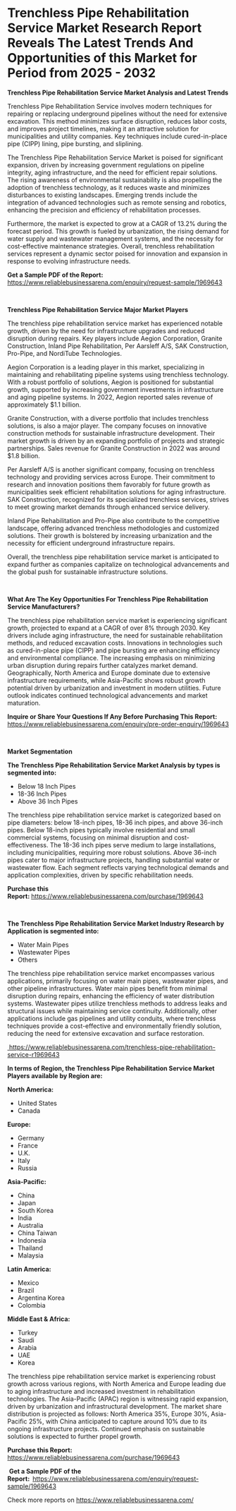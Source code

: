 <p><h1>Trenchless Pipe Rehabilitation Service Market Research Report Reveals The Latest Trends And Opportunities of this Market for Period from 2025 - 2032</h1></p><p><strong>Trenchless Pipe Rehabilitation Service Market Analysis and Latest Trends</strong></p>
<p><p>Trenchless Pipe Rehabilitation Service involves modern techniques for repairing or replacing underground pipelines without the need for extensive excavation. This method minimizes surface disruption, reduces labor costs, and improves project timelines, making it an attractive solution for municipalities and utility companies. Key techniques include cured-in-place pipe (CIPP) lining, pipe bursting, and sliplining.</p><p>The Trenchless Pipe Rehabilitation Service Market is poised for significant expansion, driven by increasing government regulations on pipeline integrity, aging infrastructure, and the need for efficient repair solutions. The rising awareness of environmental sustainability is also propelling the adoption of trenchless technology, as it reduces waste and minimizes disturbances to existing landscapes. Emerging trends include the integration of advanced technologies such as remote sensing and robotics, enhancing the precision and efficiency of rehabilitation processes.</p><p>Furthermore, the market is expected to grow at a CAGR of 13.2% during the forecast period. This growth is fueled by urbanization, the rising demand for water supply and wastewater management systems, and the necessity for cost-effective maintenance strategies. Overall, trenchless rehabilitation services represent a dynamic sector poised for innovation and expansion in response to evolving infrastructure needs.</p></p>
<p><strong>Get a Sample PDF of the Report:&nbsp;</strong> <a href="https://www.reliablebusinessarena.com/enquiry/request-sample/1969643?utm_campaign=2819&utm_medium=2&utm_source=Github&utm_content=ia&utm_term=11032025&utm_id=trenchless-pipe-rehabilitation-service">https://www.reliablebusinessarena.com/enquiry/request-sample/1969643</a></p>
<p>&nbsp;</p>
<p><strong>Trenchless Pipe Rehabilitation Service Major Market Players</strong></p>
<p><p>The trenchless pipe rehabilitation service market has experienced notable growth, driven by the need for infrastructure upgrades and reduced disruption during repairs. Key players include Aegion Corporation, Granite Construction, Inland Pipe Rehabilitation, Per Aarsleff A/S, SAK Construction, Pro-Pipe, and NordiTube Technologies.</p><p>Aegion Corporation is a leading player in this market, specializing in maintaining and rehabilitating pipeline systems using trenchless technology. With a robust portfolio of solutions, Aegion is positioned for substantial growth, supported by increasing government investments in infrastructure and aging pipeline systems. In 2022, Aegion reported sales revenue of approximately $1.1 billion.</p><p>Granite Construction, with a diverse portfolio that includes trenchless solutions, is also a major player. The company focuses on innovative construction methods for sustainable infrastructure development. Their market growth is driven by an expanding portfolio of projects and strategic partnerships. Sales revenue for Granite Construction in 2022 was around $1.8 billion.</p><p>Per Aarsleff A/S is another significant company, focusing on trenchless technology and providing services across Europe. Their commitment to research and innovation positions them favorably for future growth as municipalities seek efficient rehabilitation solutions for aging infrastructure. SAK Construction, recognized for its specialized trenchless services, strives to meet growing market demands through enhanced service delivery.</p><p>Inland Pipe Rehabilitation and Pro-Pipe also contribute to the competitive landscape, offering advanced trenchless methodologies and customized solutions. Their growth is bolstered by increasing urbanization and the necessity for efficient underground infrastructure repairs.</p><p>Overall, the trenchless pipe rehabilitation service market is anticipated to expand further as companies capitalize on technological advancements and the global push for sustainable infrastructure solutions.</p></p>
<p>&nbsp;</p>
<p><strong>What Are The Key Opportunities For Trenchless Pipe Rehabilitation Service Manufacturers?</strong></p>
<p><p>The trenchless pipe rehabilitation service market is experiencing significant growth, projected to expand at a CAGR of over 8% through 2030. Key drivers include aging infrastructure, the need for sustainable rehabilitation methods, and reduced excavation costs. Innovations in technologies such as cured-in-place pipe (CIPP) and pipe bursting are enhancing efficiency and environmental compliance. The increasing emphasis on minimizing urban disruption during repairs further catalyzes market demand. Geographically, North America and Europe dominate due to extensive infrastructure requirements, while Asia-Pacific shows robust growth potential driven by urbanization and investment in modern utilities. Future outlook indicates continued technological advancements and market maturation.</p></p>
<p><strong>Inquire or Share Your Questions If Any Before Purchasing This Report:</strong> <a href="https://www.reliablebusinessarena.com/enquiry/pre-order-enquiry/1969643?utm_campaign=2819&utm_medium=2&utm_source=Github&utm_content=ia&utm_term=11032025&utm_id=trenchless-pipe-rehabilitation-service">https://www.reliablebusinessarena.com/enquiry/pre-order-enquiry/1969643</a></p>
<p>&nbsp;</p>
<p><strong>Market Segmentation</strong></p>
<p><strong>The Trenchless Pipe Rehabilitation Service Market Analysis by types is segmented into:</strong></p>
<p><ul><li>Below 18 Inch Pipes</li><li>18-36 Inch Pipes</li><li>Above 36 Inch Pipes</li></ul></p>
<p><p>The trenchless pipe rehabilitation service market is categorized based on pipe diameters: below 18-inch pipes, 18-36 inch pipes, and above 36-inch pipes. Below 18-inch pipes typically involve residential and small commercial systems, focusing on minimal disruption and cost-effectiveness. The 18-36 inch pipes serve medium to large installations, including municipalities, requiring more robust solutions. Above 36-inch pipes cater to major infrastructure projects, handling substantial water or wastewater flow. Each segment reflects varying technological demands and application complexities, driven by specific rehabilitation needs.</p></p>
<p><strong>Purchase this Report:&nbsp;</strong><a href="https://www.reliablebusinessarena.com/purchase/1969643?utm_campaign=2819&utm_medium=2&utm_source=Github&utm_content=ia&utm_term=11032025&utm_id=trenchless-pipe-rehabilitation-service">https://www.reliablebusinessarena.com/purchase/1969643</a></p>
<p>&nbsp;</p>
<p><strong>The Trenchless Pipe Rehabilitation Service Market Industry Research by Application is segmented into:</strong></p>
<p><ul><li>Water Main Pipes</li><li>Wastewater Pipes</li><li>Others</li></ul></p>
<p><p>The trenchless pipe rehabilitation service market encompasses various applications, primarily focusing on water main pipes, wastewater pipes, and other pipeline infrastructures. Water main pipes benefit from minimal disruption during repairs, enhancing the efficiency of water distribution systems. Wastewater pipes utilize trenchless methods to address leaks and structural issues while maintaining service continuity. Additionally, other applications include gas pipelines and utility conduits, where trenchless techniques provide a cost-effective and environmentally friendly solution, reducing the need for extensive excavation and surface restoration.</p></p>
<p><a href="https://www.reliablebusinessarena.com/trenchless-pipe-rehabilitation-service-r1969643?utm_campaign=2819&utm_medium=2&utm_source=Github&utm_content=ia&utm_term=11032025&utm_id=trenchless-pipe-rehabilitation-service">&nbsp;https://www.reliablebusinessarena.com/trenchless-pipe-rehabilitation-service-r1969643</a></p>
<p><strong>In terms of Region, the Trenchless Pipe Rehabilitation Service Market Players available by Region are:</strong></p>
<p>
    <p> <strong> North America: </strong>
        <ul>
            <li>United States</li>
            <li>Canada</li>
        </ul>
        </p> 
    <p> <strong> Europe: </strong>
        <ul>
            <li>Germany</li>
            <li>France</li>
            <li>U.K.</li>
            <li>Italy</li>
            <li>Russia</li>
        </ul>
        </p> 
    <p> <strong> Asia-Pacific: </strong>
        <ul>
            <li>China</li>
            <li>Japan</li>
            <li>South Korea</li>
            <li>India</li>
            <li>Australia</li>
            <li>China Taiwan</li>
            <li>Indonesia</li>
            <li>Thailand</li>
            <li>Malaysia</li>
        </ul>
        </p> 
    <p> <strong> Latin America: </strong>
        <ul>
            <li>Mexico</li>
            <li>Brazil</li>
            <li>Argentina Korea</li>
            <li>Colombia</li>
        </ul>
        </p> 
    <p> <strong> Middle East & Africa: </strong>
        <ul>
            <li>Turkey</li>
            <li>Saudi</li>
            <li>Arabia</li>
            <li>UAE</li>
            <li>Korea</li>
        </ul>
    </p>
    </p>
<p><p>The trenchless pipe rehabilitation service market is experiencing robust growth across various regions, with North America and Europe leading due to aging infrastructure and increased investment in rehabilitation technologies. The Asia-Pacific (APAC) region is witnessing rapid expansion, driven by urbanization and infrastructural development. The market share distribution is projected as follows: North America 35%, Europe 30%, Asia-Pacific 25%, with China anticipated to capture around 10% due to its ongoing infrastructure projects. Continued emphasis on sustainable solutions is expected to further propel growth.</p></p>
<p><strong>Purchase this Report: </strong><a href="https://www.reliablebusinessarena.com/purchase/1969643?utm_campaign=2819&utm_medium=2&utm_source=Github&utm_content=ia&utm_term=11032025&utm_id=trenchless-pipe-rehabilitation-service">https://www.reliablebusinessarena.com/purchase/1969643</a></p>
<p>&nbsp;<strong>Get a Sample PDF of the Report:&nbsp;&nbsp;</strong><a href="https://www.reliablebusinessarena.com/enquiry/request-sample/1969643?utm_campaign=2819&utm_medium=2&utm_source=Github&utm_content=ia&utm_term=11032025&utm_id=trenchless-pipe-rehabilitation-service">https://www.reliablebusinessarena.com/enquiry/request-sample/1969643</a></p>
<p><strong></strong></p>
<p>Check more reports on <a href="https://www.reliablebusinessarena.com/?utm_campaign=2819&utm_medium=2&utm_source=Github&utm_content=ia&utm_term=11032025&utm_id=trenchless-pipe-rehabilitation-service">https://www.reliablebusinessarena.com/</a></p>